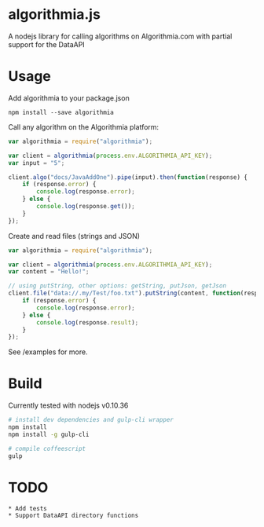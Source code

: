 algorithmia.js
==============

A nodejs library for calling algorithms on Algorithmia.com with partial support for the DataAPI


Usage
=====

Add algorithmia to your package.json

    npm install --save algorithmia


Call any algorithm on the Algorithmia platform:

```javascript
var algorithmia = require("algorithmia");

var client = algorithmia(process.env.ALGORITHMIA_API_KEY);
var input = "5";

client.algo("docs/JavaAddOne").pipe(input).then(function(response) {
    if (response.error) {
        console.log(response.error);
    } else {
        console.log(response.get());
    }
});
```

Create and read files (strings and JSON)
```javascript
var algorithmia = require("algorithmia");

var client = algorithmia(process.env.ALGORITHMIA_API_KEY);
var content = "Hello!";

// using putString, other options: getString, putJson, getJson
client.file("data://.my/Test/foo.txt").putString(content, function(response) {
    if (response.error) {
        console.log(response.error);
    } else {
        console.log(response.result);
    }
});
```

See /examples for more.

Build
=====

Currently tested with nodejs v0.10.36

```bash
# install dev dependencies and gulp-cli wrapper
npm install
npm install -g gulp-cli

# compile coffeescript
gulp
```

TODO
=====
    * Add tests
    * Support DataAPI directory functions
